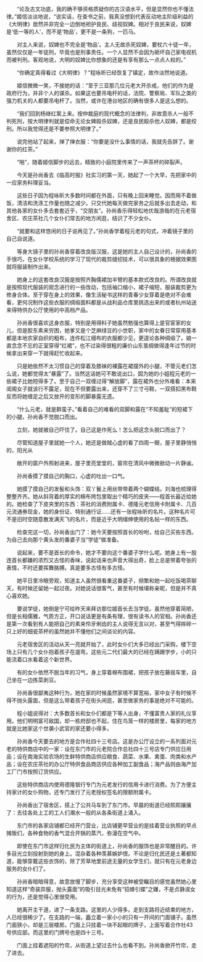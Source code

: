 　　“论及古文功底，我的确不够资格质疑你的古汉语水平，但是显然你也不懂法律。”姬信淡淡地说，“说实话，在查书之前，我真没想到代表反动地主阶级利益的《大明律》居然并非完全一边倒地袒护良民、歧视奴婢。相对于良民来说，奴婢是‘低一等的人’，而不是‘物品’，更不是一条狗，一匹马。

　　对主人来说，奴婢也不完全是‘物品’。主人无故杀死奴婢，要杖六十徒一年，虽然仅仅是一年徒刑，毕竟也是刑事责任。一个人显然不会因为砸坏自己家电视机而被判刑。客观地说，大明的奴婢比你想象的还是有享有那么一点点人权的。”

　　“你确定真得看过《大明律》？”程咏昕已经恢复了镇定，故作淡然地说道。

　　姬信微微一笑，不接她的话：“至于三亚那几位元老大开杀戒，他们的作为是政府行为，并非个人的谋杀。如果这也要吊电杆的话，法院、警察局、军队之类的强力机关的人都要吊电杆了。当然，或许在港台地区的确有很多人是这么想的。

　　“我们回到杨继红案上来。按仲裁庭的现代概念的法律判，非故意杀人一般不判死刑，按大明律判就是偿命无论女婢殴杀奴婢，还是良民殴杀他人奴婢，都是绞刑。所以我觉得还是不要参照大明律了。”

　　说完他站了起来，掸了掸衣服：“你要是没什么事情的话，我就先告辞了。谢谢你的红茶。”

　　“啪”，随着姬信脚步的远去，精致的小庭院里传来了一声茶杯的碎裂声。

　　今天是孙尚香去《临高时报》社实习的第一天，她起了一个大早，先把家中的一应家务料理妥当。

　　这些日子因为程咏昕大多数时间都在外面，只有晚上回来睡觉。因而用不着做饭，清洁和洗涤工作量也随之减少。只交代她每天做完家务之后就多出去走动，和其他各家的女仆多去套套近乎，“交朋友”。孙尚香乐得轻松地优哉游哉的在元老宿舍区、农庄茶社几个女仆们常去的地方闲逛，结识了不少女仆。

　　“就要和这样悠闲的日子说再见了。”孙尚香学着程元老的句式，冲着镜子里的自己自说道。

　　等身大镜子里的孙尚香穿着改良版汉服，这是她的主人自己设计的，孙尚香的手很巧，在女仆学校系统的学习了现代的裁剪缝纫技术，可以很具象的根据效果图就将服装制作出来。

　　她身上的这套改良汉服是按照齐胸儒裙加半臂的基本款式改良的。所谓改良就是按照现代服装的观念进行的一些改动，包括袖口缩小，裙子缩短，服装裁剪更为修身合体。至于穿在身上的效果，像生活秘书这样的青春少女穿着是绝对不会难看，更何况制作这些衣服的绸缎面料都是从战利品仓库里挑选出来的或者杭州站送来得特供办公厅使用的中高档产品。

　　孙尚香很喜欢这身衣服，特别是用得料子她虽然勉强也算得上是官宦家的女儿，但是胶东素来穷困，她爹又是个芝麻绿豆的小世职，家中的女眷日常穿用基本都是本地农家自织的粗布，连件松江细布的衣服都少见，更遑论各种绸缎了。娘一直念念不忘的正室穿得“红裙”，也不过染得很粗的廉价山东茧绸做得逢年过节的时候拿出来穿一下就得赶忙收起来。

　　只是她依然不太习惯自己的穿着及膝袜的裸露在裙摆外的小腿，不管元老们怎么说，她都觉得太“暴露”了。当然这话她可不敢说出口，囡为她的小姐程元老的一些裙子比她短得多了。至于自己一双缠过得“解放脚”，露在裙外也分外难看：本来闺阁女子就该行不露足，现在不但要露出来，还穿不了三寸弓鞋，一双搭扣黑布鞋反而将她缠足之后又放开的变形的脚暴露无遗。

　　“什么元老，就是群蛮子。”看着自己的难看的双脚和露在“不知羞耻”的短裙下的小腿，孙尚香不觉脱口而出。

　　立刻，她就被自己吓住了。自己这是作死么！怎么把这念头脱口而出了？

　　尽管知道屋子里就她一个人，她还是做贼心虚的看了四周一眼，屋子里静悄悄的，阳光从

　　敞开的窗户外照射进来，屋子里亮堂堂的，窗帘在清风中微微掀动一片静谧。

　　孙尚香摸了摸自己的胸口，心虚的吐出一口气。

　　她摸了摸自己的发髻和头饰：双丫鬟上用丝带带着两个蝴蝶结。刘海也梳理得整整齐齐。她从斜背着的厚实的棉布挎包里取出个精巧的皮夹——程首长最近给她的。她检查了下皮夹里的东西：茶社的消费附属卡、德隆元老信用卡附属卡、几百元流通券现金，她的身份证、特别通行证......还有一张程咏昕的名片。这种名片可不是旧时空随意散发满天飞的名片，而是近乎大明缙绅使用的名帖一样的东西。

　　检查完这一切，孙尚香出门了：她今天要按照首长的吩咐，给自己买些东西。为自己去向那个黄头发的番婆子当“学徒”做准备。

　　说起来，要不是首长的命令，她才不要向这个番婆子学什么呢。她身上有一股连首长都嫌的浓烈又古怪的香味，说起话来也声音大得出奇，脸上总是带着夸张的表情，不时还要挥舞胳膊。真是要多古怪有多古怪。

　　她平日里冷眼旁观，知道主人虽然很看重这番婆子，频繁和她一起吃饭喝茶聊天，有时候还留她一起过夜。对她说话很客气，甚至有时候堪称亲昵，但是并不真心喜欢她。

　　要说学徒，她倒是宁可给昨天来拜访那位姬首长去当学徒。虽然他穿着简陋，但是长相儒雅，气质方正，开口说话更是有条有理，很有读书人的官相。孙尚香还是第一次看到有人能把自己的素来伶牙俐齿的主人说得无言以对，甚至气得摔碎一只上好的细瓷茶杯的虽然她并不懂他们之间谈论的内容。

　　元老宿舍区的活动从天一亮就开始了，此时女仆们大多已经出门采购，楼下空场上只有几个女仆抱着孩子在遛弯。这些元二代们最大的已经在蹒跚学步，小的只能流着口水看着这个新世界。

　　有的女仆依然不脱当年的习气，身上穿着棉布围裙，把孩子放在藤摇车里，自己坐在一边拣菜剥豆。

　　孙尚香很鄙夷这种行为，她在家的时候虽然家境不算宽裕，家中女子有时候不得不抛头露面，但是这么带着孩子在街头闲逛，甚至做家务的事是绝对不可能的。

　　程小姐说得对：大多数首长和女仆们都是下等人出身，不懂富贵人家的礼仪享用。他们明明富可敌国，却一栋府邸也不起，住在鸟笼一样的楼房里，每家的地方就是比她家这个世袭小武官的家还要小得多。

　　孙尚香今天要去的地方是合作社四十三号店。这是办公厅设立的一系列面对元老的特供商店中的一家：设在东门市的元老院合作总社四十三号店专门供应日用品；设在南海实验农场的生鲜特供商店供应粮食、蔬菜、水果、禽蛋、肉类和水产品；设在农庄茶社的办公厅特供食品商店供应各种加工副食品；海产品则由海产加工厂门市按照订货供应。

　　这些特供商店内使用德隆银行专门为元老发行的信用卡进行消费。为了方便主持家计的女仆购物，还专门发行了元老授权签名的限额附属卡。

　　孙尚香出了宿舍区，搭上了公共马车到了东门市。早晨的街道已经熙熙攘攘了：去往各处上工的工人们潮水一般的从各条街道上涌入。

　　东门市的各家店铺都已经开门营业，比店铺更早营业的是挂着营业执照的早点摊贩们，各种食物的香气混合开锅的蒸汽，弥漫在空气中。

　　即使在东门市这样归化民为主体的街道上，孙尚香的服饰也是非常醒目的。许多目光立刻投射到她的身上。混杂着各种羡慕嫉妒恨。不论是归化民还是土著都知道，能够穿戴这些衣饰的，除了芳草地里前途无量的女学生们，就只有在元老身边服务的女仆们了。

　　孙尚香暗暗得意，故意放慢了脚步，充分享受这种被受瞩目的感觉虽然她心里知道这样“奇装异服，抛头露面”的吸引目光未免有“招蜂引蝶”之嫌，不是贞静淑女的行为，还是觉得心里很受用。

　　她离开主干道，进了一条支路。这里的人少得多。走到支路将近结束的地方，人已经很稀少了。在支路的一端，矗立着一家小小的只有一开间的门面铺子。虽然门面狭小，却是三层楼房。门面上只挂着一块不起眼的牌子，上面写着合作社43号供应部。而这里的门牌号也是四十三号。

　　门面上挂着遮阳的竹帘，从街道上望过去什么也看不到。孙尚香掀开竹帘，走了进去。
